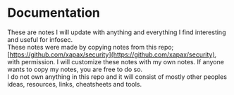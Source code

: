 # Documentation
These are notes I will update with anything and everything I find interesting and useful for infosec.  
These notes were made by copying notes from this repo; [https://github.com/xapax/security](https://github.com/xapax/security), with permission. I will customize these notes with my own notes. 
If anyone wants to copy my notes, you are free to do so.  
I do not own anything in this repo and it will consist of mostly other peoples ideas, resources, links, cheatsheets and tools.

